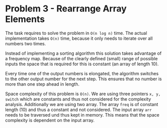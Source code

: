 # Problem 3 - Rearrange Array Elements

The task requires to solve the problem in `O(n log n)` time. The actual
implementation takes `O(n)` time, because it only needs to iterate over all
numbers two times.

Instead of implementing a sorting algorithm this solution takes advantage of
a frequency map. Because of the clearly defined (small) range of possible inputs
the space that is required for this is constant (an array of length 10).

Every time one of the output numbers is elongated, the algorithm switches to the
other output number for the next step. This ensures that no number is more than
one step ahead in length.

Space complexity of this problem is `O(n)`. We are using three pointers
`x, y, switch` which are constants and thus not considered for the complexity
analysis. Additionally we are using two array. The array `freq` is of constant
length (10) and thus a constant and not considered. The input array `arr` needs
to be traversed und thus kept in memory. This means that the space complexity
is dependent on the input array.
